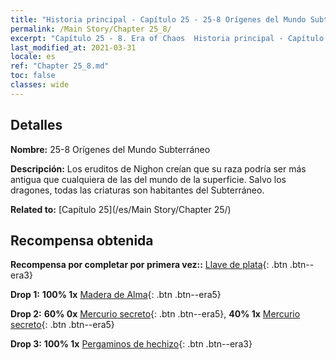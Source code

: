 ```yaml
---
title: "Historia principal - Capítulo 25 - 25-8 Orígenes del Mundo Subterráneo"
permalink: /Main Story/Chapter 25_8/
excerpt: "Capítulo 25 - 8. Era of Chaos  Historia principal - Capítulo 25_8. 25-8 Orígenes del Mundo Subterráneo"
last_modified_at: 2021-03-31
locale: es
ref: "Chapter 25_8.md"
toc: false
classes: wide
---
```


## Detalles

 **Nombre:** 25-8 Orígenes del Mundo Subterráneo

 **Descripción:** Los eruditos de Nighon creían que su raza podría ser más antigua que cualquiera de las del mundo de la superficie. Salvo los dragones, todas las criaturas son habitantes del Subterráneo.

 **Related to:** [Capítulo 25](/es/Main Story/Chapter 25/)

## Recompensa obtenida

 **Recompensa por completar por primera vez::** [Llave de plata](/es/Items/con_693/){: .btn .btn--era3}

 **Drop 1:** **100% 1x** [Madera de Alma](/es/Items/mat_83/){: .btn .btn--era5}

 **Drop 2:** **60% 0x** [Mercurio secreto](/es/Items/mat_77/){: .btn .btn--era5}, **40% 1x** [Mercurio secreto](/es/Items/mat_77/){: .btn .btn--era5}

 **Drop 3:** **100% 1x** [Pergaminos de hechizo](/es/Items/con_694/){: .btn .btn--era3}

